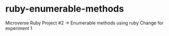 # ruby-enumerable-methods
Microverse Ruby Project #2 -> Enumerable methods using ruby
Change for experiment 1
